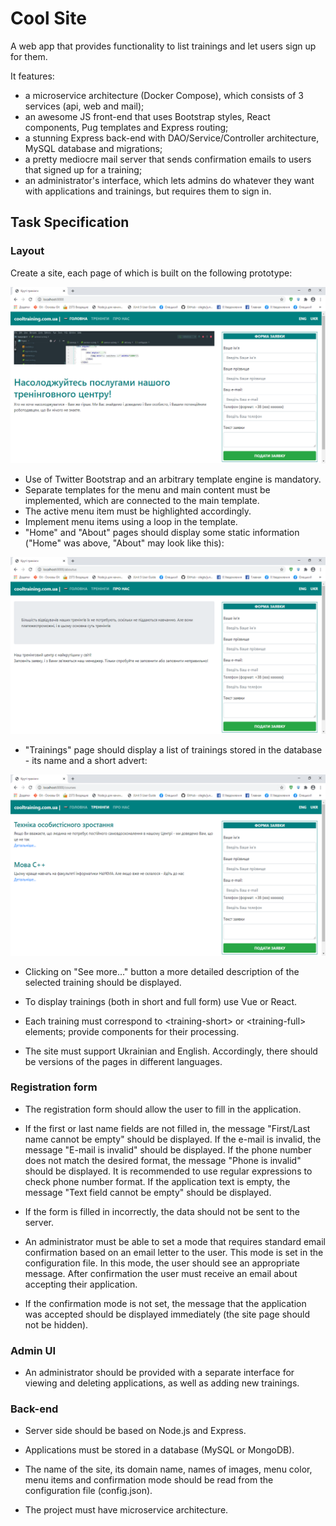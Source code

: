 # Cool Site

A web app that provides functionality to list trainings and let users sign up for them.

It features:
-  a microservice architecture (Docker Compose), which consists of 3 services (api, web and mail);
-  an awesome JS front-end that uses Bootstrap styles, React components, Pug templates and Express routing;
-  a stunning Express back-end with DAO/Service/Controller architecture, MySQL database and migrations;
-  a pretty mediocre mail server that sends confirmation emails to users that signed up for a training;
-  an administrator's interface, which lets admins do whatever they want with applications and trainings, but requires them to sign in.

## Task Specification

### Layout

Create a site, each page of which is built on the following prototype:

![](media/image1.png)

-  Use of Twitter Bootstrap and an arbitrary template engine is mandatory.
-  Separate templates for the menu and main content must be implemented, which are connected to the main template.
-  The active menu item must be highlighted accordingly.
-  Implement menu items using a loop in the template.
-  "Home" and "About" pages should display some static information ("Home" was above, "About" may look like this):

![](media/image2.png)

-  "Trainings" page should display a list of trainings stored in the database - its name and a short advert:

![](media/image3.png)

-  Clicking on "See more…" button a more detailed description of the selected training should be displayed.
-  To display trainings (both in short and full form) use Vue or React.
-  Each training must correspond to \<training-short\> or \<training-full\> elements; provide components for their processing.

-  The site must support Ukrainian and English. Accordingly, there should be versions of the pages in different languages.

### Registration form

-  The registration form should allow the user to fill in the application.
-  If the first or last name fields are not filled in, the message "First/Last name cannot be empty" should be displayed. If the e-mail is invalid, the message "E-mail is invalid" should be displayed. If the phone number does not match the desired format, the message "Phone is invalid" should be displayed. It is recommended to use regular expressions to check phone number format. If the application text is empty, the message "Text field cannot be empty" should be displayed.
-  If the form is filled in incorrectly, the data should not be sent to the server.

-  An administrator must be able to set a mode that requires standard email confirmation based on an email letter to the user. This mode is set in the configuration file. In this mode, the user should see an appropriate message. After confirmation the user must receive an email about accepting their application.
-  If the confirmation mode is not set, the message that the application was accepted should be displayed immediately (the site page should not be hidden).

### Admin UI

-  An administrator should be provided with a separate interface for viewing and deleting applications, as well as adding new trainings.

### Back-end

-  Server side should be based on Node.js and Express.
-  Applications must be stored in a database (MySQL or MongoDB).
-  The name of the site, its domain name, names of images, menu color, menu items and confirmation mode should be read from the configuration file (config.json).

-  The project must have microservice architecture.

